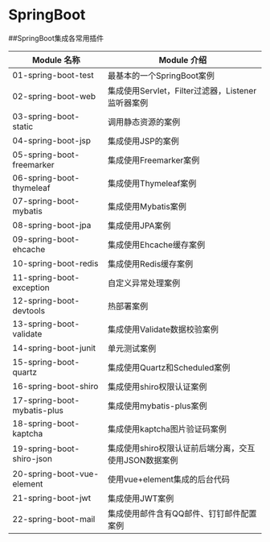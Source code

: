 # SpringBoot

##SpringBoot集成各常用插件

|          Module 名称          |                             Module 介绍                                                |
| ----------------------------- | ------------------------------------------------------------ |
| 01-spring-boot-test           | 最基本的一个SpringBoot案例                                   |
| 02-spring-boot-web            | 集成使用Servlet，Filter过滤器，Listener监听器案例            |
| 03-spring-boot-static         | 调用静态资源的案例                                           |
| 04-spring-boot-jsp            | 集成使用JSP的案例                                            |
| 05-spring-boot-freemarker     | 集成使用Freemarker案例                                       |
| 06-spring-boot-thymeleaf      | 集成使用Thymeleaf案例                                        |
| 07-spring-boot-mybatis        | 集成使用Mybatis案例                                          |
| 08-spring-boot-jpa            | 集成使用JPA案例                                              |
| 09-spring-boot-ehcache        | 集成使用Ehcache缓存案例                                      |
| 10-spring-boot-redis          | 集成使用Redis缓存案例                                        |
| 11-spring-boot-exception      | 自定义异常处理案例                                           |
| 12-spring-boot-devtools       | 热部署案例                                                   |
| 13-spring-boot-validate       | 集成使用Validate数据校验案例                                 |
| 14-spring-boot-junit          | 单元测试案例                                                 |
| 15-spring-boot-quartz         | 集成使用Quartz和Scheduled案例                                |
| 16-spring-boot-shiro          | 集成使用shiro权限认证案例                                    |
| 17-spring-boot-mybatis-plus   | 集成使用mybatis-plus案例                                     |
| 18-spring-boot-kaptcha        | 集成使用kaptcha图片验证码案例                                |
| 19-spring-boot-shiro-json     | 集成使用shiro权限认证前后端分离，交互使用JSON数据案例        |
| 20-spring-boot-vue-element    | 使用vue+element集成的后台代码                                |
| 21-spring-boot-jwt            | 集成使用JWT案例                                              |
| 22-spring-boot-mail           | 集成使用邮件含有QQ邮件、钉钉邮件配置案例                     |






